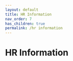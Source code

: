 ```yaml
---
layout: default
title: HR Information
nav_order: 7
has_children: true
permalink: /hr information
---
```


# HR Information 
